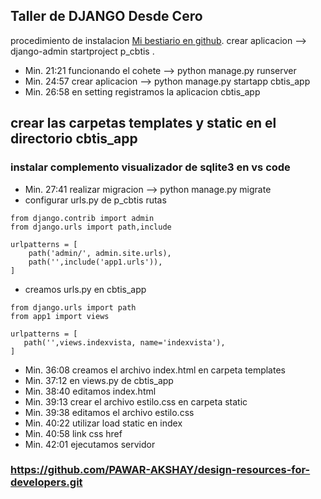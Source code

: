 ## Taller de DJANGO Desde Cero

procedimiento de instalacion [Mi bestiario en github](https://pages.github.com/).
crear aplicacion  --> django-admin startproject  p_cbtis .
- Min. 21:21  funcionando el cohete  --> python manage.py runserver
- Min. 24:57  crear aplicacion --> python manage.py startapp cbtis_app
- Min. 26:58  en setting registramos la aplicacion cbtis_app
## crear las carpetas templates y static en el directorio cbtis_app
### instalar complemento visualizador de sqlite3 en vs code
- Min. 27:41  realizar migracion --> python manage.py migrate
- configurar urls.py de p_cbtis rutas
```
from django.contrib import admin
from django.urls import path,include

urlpatterns = [
    path('admin/', admin.site.urls),
    path('',include('app1.urls')),
]
```
- creamos urls.py en cbtis_app
```
from django.urls import path
from app1 import views

urlpatterns = [
   path('',views.indexvista, name='indexvista'),
]
```
- Min. 36:08  creamos el archivo index.html en carpeta templates
- Min. 37:12  en views.py de cbtis_app
- Min. 38:40  editamos index.html
- Min. 39:13  crear el archivo estilo.css en carpeta static
- Min. 39:38  editamos el archivo estilo.css
- Min. 40:22  utilizar load static en index
- Min. 40:58  link css href
- Min. 42:01  ejecutamos servidor

### https://github.com/PAWAR-AKSHAY/design-resources-for-developers.git

